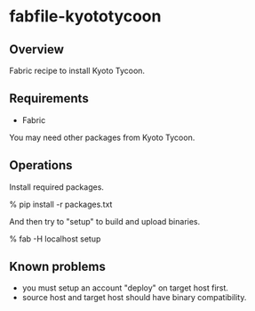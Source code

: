 # fabfile-kyototycoon

## Overview

Fabric recipe to install Kyoto Tycoon.


## Requirements

* Fabric

You may need other packages from Kyoto Tycoon.


## Operations

Install required packages.

  % pip install -r packages.txt


And then try to "setup" to build and upload binaries.

  % fab -H localhost setup


## Known problems

* you must setup an account "deploy" on target host first.
* source host and target host should have binary compatibility.
